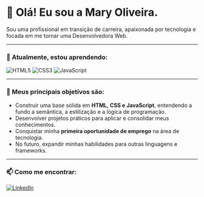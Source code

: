 # 👋 Olá! Eu sou a Mary Oliveira.

Sou uma profissional em transição de carreira, apaixonada por tecnologia e focada em me tornar uma Desenvolvedora Web.

---

### 🌱 Atualmente, estou aprendendo:

![HTML5](https://img.shields.io/badge/HTML5-E34F26?style=for-the-badge&logo=html5&logoColor=white)
![CSS3](https://img.shields.io/badge/CSS3-1572B6?style=for-the-badge&logo=css3&logoColor=white)
![JavaScript](https://img.shields.io/badge/JavaScript-F7DF1E?style=for-the-badge&logo=javascript&logoColor=black)

---

### 🎯 Meus principais objetivos são:
-   Construir uma base sólida em **HTML, CSS e JavaScript**, entendendo a fundo a semântica, a estilização e a lógica de programação.
-   Desenvolver projetos práticos para aplicar e consolidar meus conhecimentos.
-   Conquistar minha **primeira oportunidade de emprego** na área de tecnologia.
-   No futuro, expandir minhas habilidades para outras linguagens e frameworks.

---

### 📫 Como me encontrar:

[![LinkedIn](https://img.shields.io/badge/LinkedIn-0077B5?style=for-the-badge&logo=linkedin&logoColor=white)](https://www.linkedin.com/in/maryoliveiras/)
